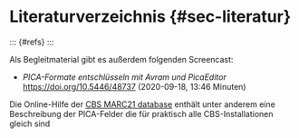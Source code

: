 # Literaturverzeichnis {#sec-literatur}

::: {#refs}
:::

Als Begleitmaterial gibt es außerdem folgenden Screencast:

- *PICA-Formate entschlüsseln mit Avram und PicaEditor* <https://doi.org/10.5446/48737> (2020-09-18, 13:46 Minuten)

Die Online-Hilfe der [CBS MARC21 database](https://help.oclc.org/Metadata_Services/CBS_MARC_21_database) enthält unter anderem eine Beschreibung der PICA-Felder die für praktisch alle CBS-Installationen gleich sind

